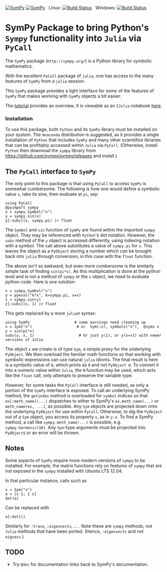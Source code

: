 [![SymPy](http://pkg.julialang.org/badges/SymPy_0.3.svg)](http://pkg.julialang.org/?pkg=SymPy&ver=0.3)
[![SymPy](http://pkg.julialang.org/badges/SymPy_0.4.svg)](http://pkg.julialang.org/?pkg=SymPy&ver=0.4)
&nbsp;
Linux: [![Build Status](https://travis-ci.org/jverzani/SymPy.jl.svg?branch=master)](https://travis-ci.org/jverzani/SymPy.jl)
&nbsp;
Windows: [![Build Status](https://ci.appveyor.com/api/projects/status/github/jverzani/SymPy.jl?branch=master&svg=true)](https://ci.appveyor.com/project/jverzani/sympy-jl)


# SymPy Package to bring Python's `Sympy` functionality into `Julia` via `PyCall`



The `SymPy` package  (`http://sympy.org/`)  is a Python library for symbolic mathematics. 

With the excellent `PyCall` package of `julia`, one has access to the
many features of `SymPy` from a `julia` session.

This `SymPy` package provides a light interface for _some_ of the
features of `SymPy` that makes working with `SymPy` objects a bit
easier.

The [tutorial](examples/tutorial.md) provides an overview. It is
viewable as an `IJulia` notebook
[here](http://nbviewer.ipython.org/github/jverzani/SymPy.jl/blob/master/examples/tutorial.ipynb).

### Installation

To use this package, both `Python` and its `SymPy` library must be
installed on your system. The `Anaconda` distribution is suggested, as
it provides a single installation of `Python` that includes `SymPy`
and many other scientifice libraries that can be profitably accessed
within `Julia` via `PyCall`. (Otherwise, install `Python` then
download the `sympy` library from
https://github.com/sympy/sympy/releases and install.)

## The `PyCall` interface to `SymPy`

The only point to this package is that using `PyCall` to access
`SymPy` is somewhat cumbersome. The following is how one would define
a symbolic value `x`, take its sine, then evaluate at `pi`, say:

```
using PyCall			
@pyimport sympy
x = sympy.Symbol("x")
y = sympy.sin(x)
y[:subs](x, sympy.pi) |> float
```

The `Symbol` and `sin` function of `SymPy` are found within the
imported `sympy` object. They may be referenced with `Python`'s dot
notation. However, the `subs` method of the `y` object is accessed
differently, using indexing notation with a symbol. The call above
substitutes a value of `sympy.pi` for `x`. This leaves the object as a
`PyObject` storing a number which can be brought back into `julia`
through conversion, in this case with the `float` function.

The above isn't so awkward, but even more cumbersome is the similarly
simple task of finding `sin(pi*x)`.  As this multiplication is done at
the python level and is not a method of `sympy` or the `x` object, we
need to evaluate python code. Here is one solution:

```
x = sympy.Symbol("x")
y = pyeval("k*x", k=sympy.pi, x=x)     
z = sympy.sin(y)		
z[:subs](x, 1) |> float
```

This gets replaced by a more `julia`n syntax:

```
using SymPy                    # some warnings need cleaning up
x = Sym("x")		            # or  Sym(:x), symbols("x"),  @syms x
y = sin(pi*x)
subs(y, x, 1)                    # Or just y(1), or y(x=>1) with newer versions of Julia
```

The object `x` we create is of type `Sym`, a simple proxy for the
underlying `PyObject`. We then overload the familiar math functions so
that working with symbolic expressions can use natural `julia`
idioms. The final result is here is a symbolic value of `0`, which
prints as `0` and not `PyObject 0`. To convert it into a numeric value
within `Julia`, the `N` function may be used, which acts like the
`float` call, only attempts to preserve the variable type.

However, for some tasks the `PyCall` interface is still needed, as
only a portion of the `SymPy` interface is exposed. To call an
underlying SymPy method, the `getindex` method is overloaded for
`symbol` indices so that `ex[:meth_name](...)` dispatches to either to
SymPy's `ex.meth_name(...)` or `meth_name(ex, ...)`, as possible. Any
`Sym` objects are projected down onto the underlying `PyObject` for
use within `PyCall`. Otherwise, to dig the `PyObject` out of a `Sym`
object, you access its property `x`, as in `y.x`. To find a SymPy
method, a call like `sympy.meth_name(...)` is possible,
e.g. `sympy.harmonic(10)`. Any `Sym`-type arguments must be projected
into `PyObject`s or an error will be thrown.

## Notes

Some aspects of `SymPy` require more modern versions of `sympy` to be
installed. For example, the matrix functions rely on features of
`sympy` that are not exposed in the `sympy` installed with Ubuntu LTS
12.04.

In that particular instance, calls such as

```
x = Sym("x")
a = [x 1; 1 x]
det(a)
```

Can be replaced with

```
a[:det]()
```

Similarly for `:trace`, `:eigenvects`, ... . Note these are `sympy`
methods, not `Julia` methods that have been ported. (Hence,
`:eigenvects` and not `eigvecs`.)

## TODO

- Try `@doc` for documentation links back to SymPy's documentation.


